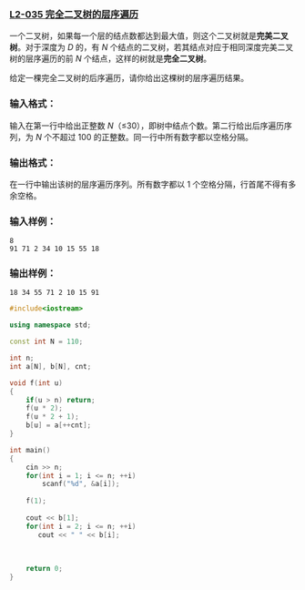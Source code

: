 ### [**L2-035 完全二叉树的层序遍历**](https://pintia.cn/problem-sets/994805046380707840/problems/1336215880692482058)



一个二叉树，如果每一个层的结点数都达到最大值，则这个二叉树就是**完美二叉树**。对于深度为 *D* 的，有 *N* 个结点的二叉树，若其结点对应于相同深度完美二叉树的层序遍历的前 *N* 个结点，这样的树就是**完全二叉树**。

给定一棵完全二叉树的后序遍历，请你给出这棵树的层序遍历结果。

### 输入格式：

输入在第一行中给出正整数 *N*（≤30），即树中结点个数。第二行给出后序遍历序列，为 *N* 个不超过 100 的正整数。同一行中所有数字都以空格分隔。

### 输出格式：

在一行中输出该树的层序遍历序列。所有数字都以 1 个空格分隔，行首尾不得有多余空格。

### 输入样例：

```in
8
91 71 2 34 10 15 55 18
```

### 输出样例：

```out
18 34 55 71 2 10 15 91
```



```cpp
#include<iostream>

using namespace std;

const int N = 110;

int n;
int a[N], b[N], cnt;

void f(int u)
{
    if(u > n) return;
    f(u * 2);
    f(u * 2 + 1);
    b[u] = a[++cnt];
}

int main()
{
    cin >> n;
    for(int i = 1; i <= n; ++i)
        scanf("%d", &a[i]);
    
    f(1);
    
    cout << b[1];
    for(int i = 2; i <= n; ++i)
       cout << " " << b[i];
    
    
    
    return 0;
}
```

